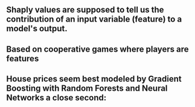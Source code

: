 ## Shaply values are supposed to tell us the contribution of an input variable (feature) to a model's output. 
## Based on cooperative games where players are features
## House prices seem best modeled by Gradient Boosting with Random Forests and Neural Networks a close second: 
## 
